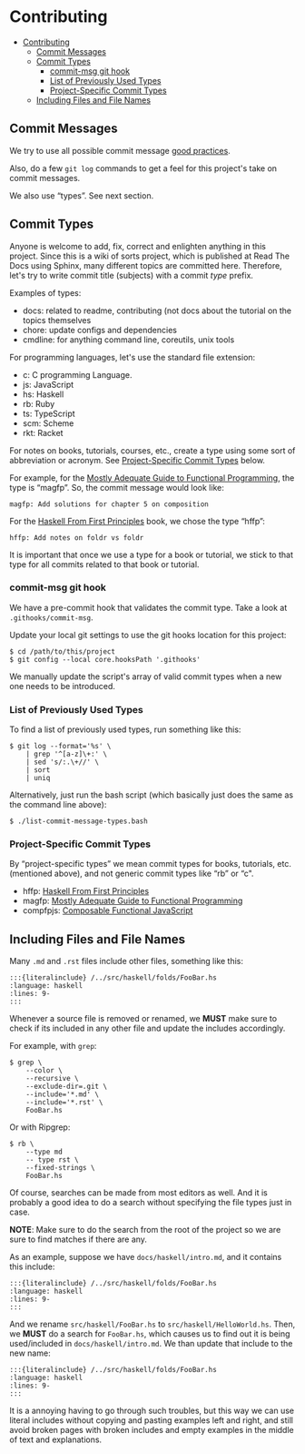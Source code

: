 # Contributing


- [Contributing](#contributing)
  - [Commit Messages](#commit-messages)
  - [Commit Types](#commit-types)
    - [commit-msg git hook](#commit-msg-git-hook)
    - [List of Previously Used Types](#list-of-previously-used-types)
    - [Project-Specific Commit Types](#project-specific-commit-types)
  - [Including Files and File Names](#including-files-and-file-names)

## Commit Messages

We try to use all possible commit message
[good practices](https://chris.beams.io/posts/git-commit/).

Also, do a few `git log` commands to get a feel for this project's take on
commit messages.

We also use “types”. See next section.

## Commit Types

Anyone is welcome to add, fix, correct and enlighten anything in this
project.
Since this is a wiki of sorts project, which is published at Read The
Docs using Sphinx, many different topics are committed here.
Therefore, let's try to write commit title (subjects) with a commit *type* prefix.

Examples of types:

- docs: related to readme, contributing (not docs about the tutorial on the
  topics themselves
- chore: update configs and dependencies
- cmdline: for anything command line, coreutils, unix tools

For programming languages, let's use the standard file extension:

- c: C programming Language.
- js: JavaScript
- hs: Haskell
- rb: Ruby
- ts: TypeScript
- scm: Scheme
- rkt: Racket

For notes on books, tutorials, courses, etc., create a type using some
sort of abbreviation or acronym.
See [Project-Specific Commit Types](#project-specific-commit-types) below.

For example, for the [Mostly Adequate Guide to Functional
Programming](https://github.com/MostlyAdequate/mostly-adequate-guide),
the type is “magfp”.
So, the commit message would look like:

```
magfp: Add solutions for chapter 5 on composition
```

For the [Haskell From First Principles](https://haskellbook.com/) book,
we chose the type “hffp”:

```
hffp: Add notes on foldr vs foldr
```

It is important that once we use a type for a book or tutorial, we stick
to that type for all commits related to that book or tutorial.

### commit-msg git hook

We have a pre-commit hook that validates the commit type.
Take a look at `.githooks/commit-msg`.

Update your local git settings to use the git hooks location for this project:

```shell-session
$ cd /path/to/this/project
$ git config --local core.hooksPath '.githooks'
```

We manually update the script's array of valid commit types when a new one
needs to be introduced.

### List of Previously Used Types

To find a list of previously used types, run something like this:

```
$ git log --format='%s' \
    | grep '^[a-z]\+:' \
    | sed 's/:.\+//' \
    | sort
    | uniq
```

Alternatively, just run the bash script (which basically just does the same as
the command line above):

```
$ ./list-commit-message-types.bash
```

### Project-Specific Commit Types

By “project-specific types” we mean commit types for books, tutorials,
etc. (mentioned above), and not generic commit types like “rb” or “c".

- hffp: [Haskell From First Principles](https://haskellbook.com/)
- magfp: [Mostly Adequate Guide to Functional Programming](https://github.com/MostlyAdequate/mostly-adequate-guide)
- compfpjs: [Composable Functional JavaScript](https://egghead.io/courses/professor-frisby-introduces-composable-functional-javascript)

## Including Files and File Names

Many `.md` and `.rst` files include other files, something like this:

```text
:::{literalinclude} /../src/haskell/folds/FooBar.hs
:language: haskell
:lines: 9-
:::
```

Whenever a source file is removed or renamed, we **MUST** make sure to check if its included in any other file and update the includes accordingly.

For example, with `grep`:

```shell-session
$ grep \
    --color \
    --recursive \
    --exclude-dir=.git \
    --include='*.md' \
    --include='*.rst' \
    FooBar.hs
```

Or with Ripgrep:

```shell-session
$ rb \
    --type md
    -- type rst \
    --fixed-strings \
    FooBar.hs
```

Of course, searches can be made from most editors as well.
And it is probably a good idea to do a search without specifying the file types just in case.

**NOTE**: Make sure to do the search from the root of the project so we are sure to find matches if there are any.

As an example, suppose we have `docs/haskell/intro.md`, and it contains this include:

```text
:::{literalinclude} /../src/haskell/folds/FooBar.hs
:language: haskell
:lines: 9-
:::
```

And we rename `src/haskell/FooBar.hs` to `src/haskell/HelloWorld.hs`.
Then, we **MUST** do a search for `FooBar.hs`, which causes us to find out it is being used/included in `docs/haskell/intro.md`.
We than update that include to the new name:

```text
:::{literalinclude} /../src/haskell/folds/FooBar.hs
:language: haskell
:lines: 9-
:::
```

It is a annoying having to go through such troubles, but this way we can use literal includes without copying and pasting examples left and right, and still avoid broken pages with broken includes and empty examples in the middle of text and explanations.
